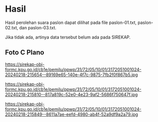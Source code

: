 # Hasil

Hasil perolehan suara paslon dapat dilihat pada file paslon-01.txt, paslon-02.txt, dan paslon-03.txt.

Jika tidak ada, artinya data tersebut belum ada pada SIREKAP.

## Foto C Plano

https://sirekap-obj-formc.kpu.go.id/cb1e/pemilu/ppwp/31/72/05/10/01/3172051001024-20240218-215654--89169e65-140e-4f7c-9875-7fb2f0f867b5.jpg

https://sirekap-obj-formc.kpu.go.id/cb1e/pemilu/ppwp/31/72/05/10/01/3172051001024-20240218-215810--817a819c-52e0-4e23-9af2-5686f750647f.jpg

https://sirekap-obj-formc.kpu.go.id/cb1e/pemilu/ppwp/31/72/05/10/01/3172051001024-20240218-215849--8611a7ae-eefd-4980-ab4f-52a9df9a2a79.jpg
